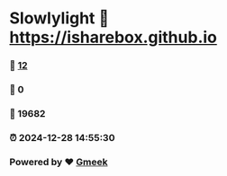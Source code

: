 # Slowlylight :link: https://isharebox.github.io 
### :page_facing_up: [12](https://isharebox.github.io/tag.html) 
### :speech_balloon: 0 
### :hibiscus: 19682 
### :alarm_clock: 2024-12-28 14:55:30 
### Powered by :heart: [Gmeek](https://github.com/Meekdai/Gmeek)
